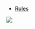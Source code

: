 * [Rules](https://cuellate.github.io/rules)

<img src="https://avatars1.githubusercontent.com/u/60222122"/>
